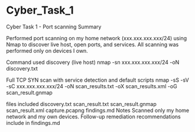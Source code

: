# Cyber_Task_1
Cyber Task 1 - Port scanning
Summary

Performed port scanning on my home network (xxx.xxx.xxx.xxx/24) using Nmap to discover live host, open ports, and services. All scanning was performed only on devices I own.

Command used
discovery (live host)
nmap -sn xxx.xxx.xxx.xxx/24 -oN discovery.txt

Full TCP SYN scan with service detection and default scripts
nmap -sS -sV -sC xxx.xxx.xxx.xxx/24 -oN scan_results.txt -oX scan_results.xml -oG scan_result.gnmap

files included
discovery.txt
scan_result.txt
scan_result.gnmap
scan_result.xml
capture.pcapng
findings.md
Notes
Scanned only my home network and my own devices.
Follow-up remediation recommendations include in findings.md
